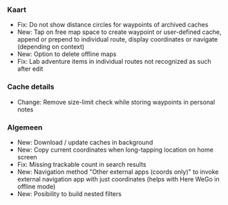 
### Kaart
- Fix: Do not show distance circles for waypoints of archived caches
- New: Tap on free map space to create waypoint or user-defined cache, append or prepend to individual route, display coordinates or navigate (depending on context)
- New: Option to delete offline maps
- Fix: Lab adventure items in individual routes not recognized as such after edit

### Cache details
- Change: Remove size-limit check while storing waypoints in personal notes

### Algemeen
- New: Download / update caches in background
- New: Copy current coordinates when long-tapping location on home screen
- Fix: Missing trackable count in search results
- New: Navigation method "Other external apps (coords only)" to invoke external navigation app with just coordinates (helps with Here WeGo in offline mode)
- New: Posibility to build nested filters
